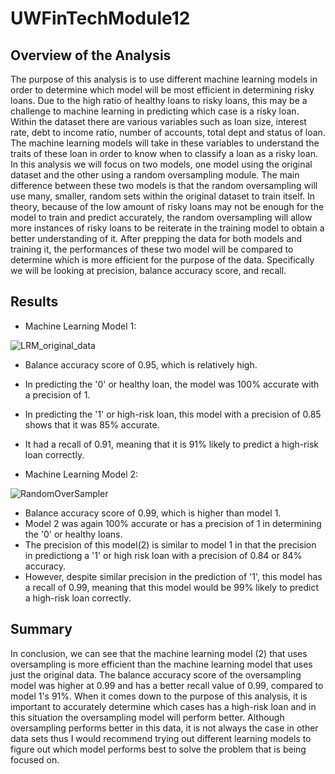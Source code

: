 # UWFinTechModule12

## Overview of the Analysis

The purpose of this analysis is to use different machine learning models in order to determine which model will be most efficient in determining risky loans. Due to the high ratio of healthy loans to risky loans, this may be a challenge to machine learning in predicting which case is a risky loan. Within the dataset there are various variables such as loan size, interest rate, debt to income ratio, number of accounts, total dept and status of loan. The machine learning models will take in these variables to understand the traits of these loan in order to know when to classify a loan as a risky loan. In this analysis we will focus on two models, one model using the original dataset and the other using a random oversampling module. The main difference between these two models is that the random oversampling will use many, smaller, random sets within the original dataset to train itself. In theory, because of the low amount of risky loans may not be enough for the model to train and predict accurately, the random oversampling will allow more instances of risky loans to be reiterate in the training model to obtain a better understanding of it. After prepping the data for both models and training it, the performances of these two model will be compared to determine which is more efficient for the purpose of the data. Specifically we will be looking at precision, balance accuracy score, and recall.


## Results


* Machine Learning Model 1:

![LRM_original_data](https://user-images.githubusercontent.com/61864923/196864994-de032bda-1d02-4642-8b51-8aff9fcab382.JPG)

  * Balance accuracy score of 0.95, which is relatively high.
  * In predicting the '0' or healthy loan, the model was 100% accurate with a precision of 1.
  * In predicting the '1' or high-risk loan, this model with a precision of 0.85 shows that it was 85% accurate.
  * It had a recall of 0.91, meaning that it is 91% likely to predict a high-risk loan correctly.





* Machine Learning Model 2:

![RandomOverSampler](https://user-images.githubusercontent.com/61864923/196865001-fc4e3e5c-c3ec-48e9-b95e-dd404399be9a.jpg)

  * Balance accuracy score of 0.99, which is higher than model 1.
  * Model 2 was again 100% accurate or has a precision of 1 in determining the '0' or healthy loans.
  * The precision of this model(2) is similar to model 1 in that the precision in predictiong a '1' or high risk loan with a precision of 0.84 or 84% accuracy.
  * However, despite similar precision in the prediction of '1', this model has a recall of 0.99, meaning that this model would be 99% likely to predict a high-risk loan correctly.
  
  
## Summary

In conclusion, we can see that the machine learning model (2) that uses oversampling is more efficient than the machine learning model that uses just the original data. The balance accuracy score of the oversampling model was higher at 0.99 and has a better recall value of 0.99, compared to model 1's 91%. When it comes down to the purpose of this analysis, it is important to accurately determine which cases has a high-risk loan and in this situation the oversampling model will perform better. Although oversampling performs better in this data, it is not always the case in other data sets thus I would recommend trying out different learning models to figure out which model performs best to solve the problem that is being focused on.
